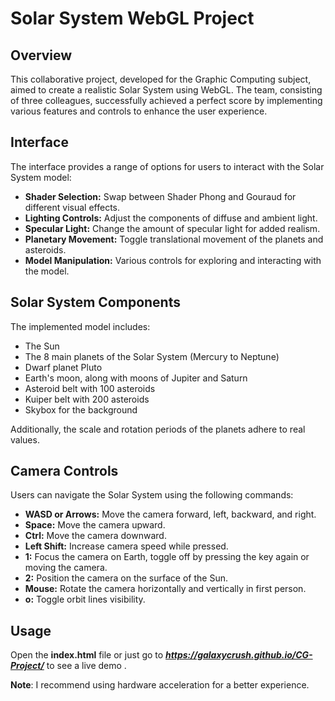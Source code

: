 # Solar System WebGL Project

## Overview

This collaborative project, developed for the Graphic Computing subject, aimed to create a realistic Solar System using WebGL. The team, consisting of three colleagues, successfully achieved a perfect score by implementing various features and controls to enhance the user experience.

## Interface

The interface provides a range of options for users to interact with the Solar System model:

- **Shader Selection:** Swap between Shader Phong and Gouraud for different visual effects.
- **Lighting Controls:** Adjust the components of diffuse and ambient light.
- **Specular Light:** Change the amount of specular light for added realism.
- **Planetary Movement:** Toggle translational movement of the planets and asteroids.
- **Model Manipulation:** Various controls for exploring and interacting with the model.

## Solar System Components

The implemented model includes:

- The Sun
- The 8 main planets of the Solar System (Mercury to Neptune)
- Dwarf planet Pluto
- Earth's moon, along with moons of Jupiter and Saturn
- Asteroid belt with 100 asteroids
- Kuiper belt with 200 asteroids
- Skybox for the background

Additionally, the scale and rotation periods of the planets adhere to real values.

## Camera Controls

Users can navigate the Solar System using the following commands:

- **WASD or Arrows:** Move the camera forward, left, backward, and right.
- **Space:** Move the camera upward.
- **Ctrl:** Move the camera downward.
- **Left Shift:** Increase camera speed while pressed.
- **1:** Focus the camera on Earth, toggle off by pressing the key again or moving the camera.
- **2:** Position the camera on the surface of the Sun.
- **Mouse:** Rotate the camera horizontally and vertically in first person.
- **o:** Toggle orbit lines visibility.

## Usage

Open the **index.html** file or just go to ***<https://galaxycrush.github.io/CG-Project/>*** to see a live demo .

**Note**: I recommend using hardware acceleration for a better experience.
